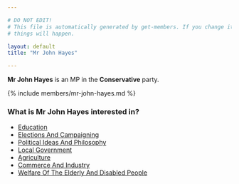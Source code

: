 ```yaml
---

# DO NOT EDIT!
# This file is automatically generated by get-members. If you change it, bad
# things will happen.

layout: default
title: "Mr John Hayes"

---
```


**Mr John Hayes** is an MP in the **Conservative** party.

{% include members/mr-john-hayes.md %}

### What is Mr John Hayes interested in?


* [Education](/interests/education.html)
* [Elections And Campaigning](/interests/elections-and-campaigning.html)
* [Political Ideas And Philosophy](/interests/political-ideas-and-philosophy.html)
* [Local Government](/interests/local-government.html)
* [Agriculture](/interests/agriculture.html)
* [Commerce And Industry](/interests/commerce-and-industry.html)
* [Welfare Of The Elderly And Disabled People](/interests/welfare-of-the-elderly-and-disabled-people.html)
